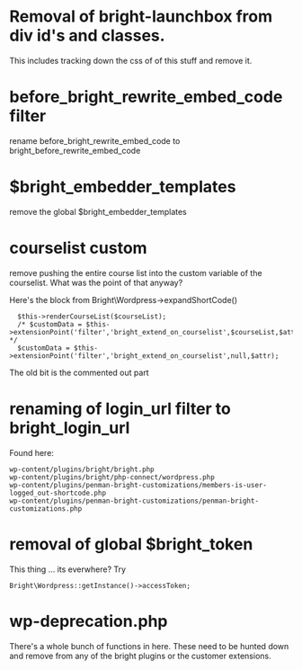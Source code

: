 
# Removal of bright-launchbox from div id's and classes.

This includes tracking down the css of of this stuff and remove it. 

#  before_bright_rewrite_embed_code filter

rename before_bright_rewrite_embed_code to bright_before_rewrite_embed_code

# $bright_embedder_templates

remove the global $bright_embedder_templates

# courselist custom

remove pushing the entire course list into the custom variable of the courselist.  What was the point of that anyway?

Here's the block from Bright\Wordpress->expandShortCode()

	  $this->renderCourseList($courseList);
	  /* $customData = $this->extensionPoint('filter','bright_extend_on_courselist',$courseList,$attr); */
	  $customData = $this->extensionPoint('filter','bright_extend_on_courselist',null,$attr);

The old bit is the commented out part

# renaming of login_url filter to bright_login_url

Found here:

    wp-content/plugins/bright/bright.php
    wp-content/plugins/bright/php-connect/wordpress.php
    wp-content/plugins/penman-bright-customizations/members-is-user-logged_out-shortcode.php
    wp-content/plugins/penman-bright-customizations/penman-bright-customizations.php

# removal of global $bright_token

This thing ... its everwhere?  Try

    Bright\Wordpress::getInstance()->accessToken;

# wp-deprecation.php

There's a whole bunch of functions in here.   These need to be hunted down and remove from any of the bright
plugins or the customer extensions.


